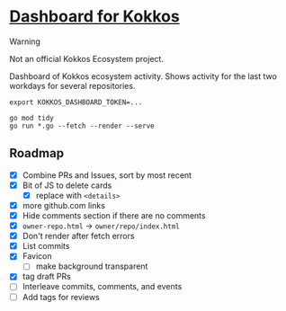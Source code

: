 # [Dashboard for Kokkos](https://cwpearson.github.io/kokkos-dashboard/)

> [!WARNING]  
> Not an official Kokkos Ecosystem project.

Dashboard of Kokkos ecosystem activity.
Shows activity for the last two workdays for several repositories.


```
export KOKKOS_DASHBOARD_TOKEN=...

go mod tidy
go run *.go --fetch --render --serve
```


## Roadmap

- [x] Combine PRs and Issues, sort by most recent
- [x] Bit of JS to delete cards
  - [x] replace with `<details>`
- [x] more github.com links
- [x] Hide comments section if there are no comments
- [x] `owner-repo.html` -> `owner/repo/index.html`
- [x] Don't render after fetch errors
- [x] List commits
- [x] Favicon
  - [ ] make background transparent
- [x] tag draft PRs
- [ ] Interleave commits, comments, and events
- [ ] Add tags for reviews

